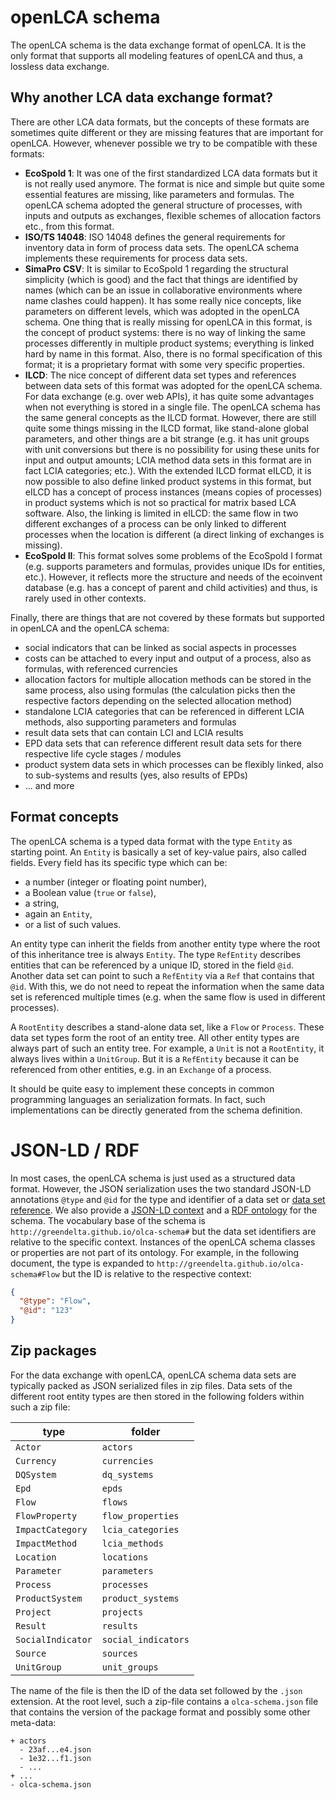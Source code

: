 # openLCA schema

The openLCA schema is the data exchange format of openLCA. It is the only
format that supports all modeling features of openLCA and thus, a lossless data
exchange.

## Why another LCA data exchange format?

There are other LCA data formats, but the concepts of these formats are
sometimes quite different or they are missing features that are important for
openLCA. However, whenever possible we try to be compatible with these formats:

* __EcoSpold 1__: It was one of the first standardized LCA data formats but it
  is not really used anymore. The format is nice and simple but quite some
  essential features are missing, like parameters and formulas. The openLCA
  schema adopted the general structure of processes, with inputs and outputs as
  exchanges, flexible schemes of allocation factors etc., from this format.
* __ISO/TS 14048__: ISO 14048 defines the general requirements for inventory
  data in form of process data sets. The openLCA schema implements these
  requirements for process data sets.
* __SimaPro CSV__: It is similar to EcoSpold 1 regarding the structural
  simplicity (which is good) and the fact that things are identified by names
  (which can be an issue in collaborative environments where name clashes could
  happen). It has some really nice concepts, like parameters on different
  levels, which was adopted in the openLCA schema. One thing that is really
  missing for openLCA in this format, is the concept of product systems: there
  is no way of linking the same processes differently in multiple product
  systems; everything is linked hard by name in this format. Also, there is no
  formal specification of this format; it is a proprietary format with some very
  specific properties.
* __ILCD__: The nice concept of different data set types and references between
  data sets of this format was adopted for the openLCA schema. For data exchange
  (e.g. over web APIs), it has quite some advantages when not everything is
  stored in a single file. The openLCA schema has the same general concepts as
  the ILCD format. However, there are still quite some things missing in the
  ILCD format, like stand-alone global parameters, and other things are a bit
  strange (e.g. it has unit groups with unit conversions but there is no
  possibility for using these units for input and output amounts; LCIA method
  data sets in this format are in fact LCIA categories; etc.). With the extended
  ILCD format eILCD, it is now possible to also define linked product systems in
  this format, but eILCD has a concept of process instances (means copies of
  processes) in product systems which is not so practical for matrix based LCA
  software. Also, the linking is limited in eILCD: the same flow in two
  different exchanges of a process can be only linked to different processes
  when the location is different (a direct linking of exchanges is missing).
* __EcoSpold II__: This format solves some problems of the EcoSpold I format
  (e.g. supports parameters and formulas, provides unique IDs for entities,
  etc.). However, it reflects more the structure and needs of the ecoinvent
  database (e.g. has a concept of parent and child activities) and thus, is
  rarely used in other contexts.

Finally, there are things that are not covered by these formats but supported in
openLCA and the openLCA schema:

* social indicators that can be linked as social aspects in processes
* costs can be attached to every input and output of a process, also as
  formulas, with referenced currencies
* allocation factors for multiple allocation methods can be stored in the same
  process, also using formulas (the calculation picks then the respective
  factors depending on the selected allocation method)
* standalone LCIA categories that can be referenced in different LCIA methods,
  also supporting parameters and formulas
* result data sets that can contain LCI and LCIA results
* EPD data sets that can reference different result data sets for there
  respective life cycle stages / modules
* product system data sets in which processes can be flexibly linked, also to
  sub-systems and results (yes, also results of EPDs)
* ... and more


## Format concepts

The openLCA schema is a typed data format with the type `Entity` as starting
point. An `Entity` is basically a set of key-value pairs, also called fields.
Every field has its specific type which can be:

* a number (integer or floating point number),
* a Boolean value (`true` or `false`),
* a string,
* again an `Entity`,
* or a list of such values.

An entity type can inherit the fields from another entity type where the root of
this inheritance tree is always `Entity`. The type `RefEntity` describes
entities that can be referenced by a unique ID, stored in the field `@id`.
Another data set can point to such a `RefEntity` via a `Ref` that contains that
`@id`. With this, we do not need to repeat the information when the same data
set is referenced multiple times (e.g. when the same flow is used in different
processes).

A `RootEntity` describes a stand-alone data set, like a `Flow` or `Process`.
These data set types form the root of an entity tree. All other entity types are
always part of such an entity tree. For example, a `Unit` is not a `RootEntity`,
it always lives within a `UnitGroup`. But it is a `RefEntity` because it can be
referenced from other entities, e.g. in an `Exchange` of a process.

It should be quite easy to implement these concepts in common programming
languages an serialization formats. In fact, such implementations can be
directly generated from the schema definition.


# JSON-LD / RDF

In most cases, the openLCA schema is just used as a structured data format.
However, the JSON serialization uses the two standard JSON-LD annotations
`@type` and `@id` for the type and identifier of a data set or [data set
reference](./classes/Ref.html). We also provide a [JSON-LD
context](./context.jsonld) and a [RDF ontology](./schema.ttl) for the schema.
The vocabulary base of the schema is `http://greendelta.github.io/olca-schema#`
but the data set identifiers are relative to the specific context. Instances of
the openLCA schema classes or properties are not part of its ontology. For
example, in the following document, the type is expanded to
`http://greendelta.github.io/olca-schema#Flow` but the ID is relative to the
respective context:

```json
{
  "@type": "Flow",
  "@id": "123"
}
```


## Zip packages

For the data exchange with openLCA, openLCA schema data sets are typically
packed as JSON serialized files in zip files. Data sets of the different root
entity types are then stored in the following folders within such a zip file:

| type              | folder              |
|-------------------|---------------------|
| `Actor`           | `actors`            |
| `Currency`        | `currencies`        |
| `DQSystem`        | `dq_systems`        |
| `Epd`             | `epds`              |
| `Flow`            | `flows`             |
| `FlowProperty`    | `flow_properties`   |
| `ImpactCategory`  | `lcia_categories`   |
| `ImpactMethod`    | `lcia_methods`      |
| `Location`        | `locations`         |
| `Parameter`       | `parameters`        |
| `Process`         | `processes`         |
| `ProductSystem`   | `product_systems`   |
| `Project`         | `projects`          |
| `Result`          | `results`           |
| `SocialIndicator` | `social_indicators` |
| `Source`          | `sources`           |
| `UnitGroup`       | `unit_groups`       |

The name of the file is then the ID of the data set followed by the `.json`
extension. At the root level, such a zip-file contains a `olca-schema.json` file
that contains the version of the package format and possibly some other
meta-data:

```
+ actors
  - 23af...e4.json
  - 1e32...f1.json
  - ...
+ ...
- olca-schema.json
```
